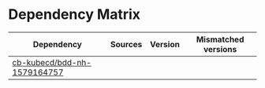 # Dependency Matrix

Dependency | Sources | Version | Mismatched versions
---------- | ------- | ------- | -------------------
[cb-kubecd/bdd-nh-1579164757](https://github.com/cb-kubecd/bdd-nh-1579164757.git) |  | []() | 
